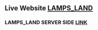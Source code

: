 ## Live Website [LAMPS_LAND](https://lamps-land.web.app/)
### LAMPS_LAND SERVER SIDE [LINK](https://rocky-sands-89317.herokuapp.com/)
